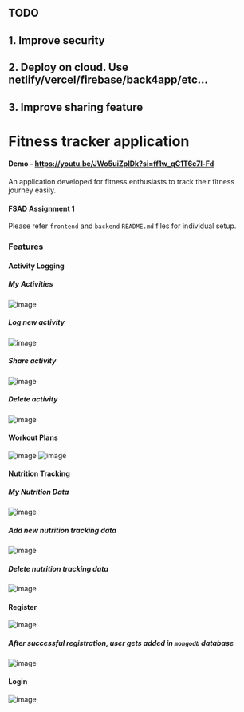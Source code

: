 ## TODO
## 1. Improve security
## 2. Deploy on cloud. Use netlify/vercel/firebase/back4app/etc...
## 3. Improve sharing feature

# Fitness tracker application

#### Demo - https://youtu.be/JWo5uiZplDk?si=ff1w_qC1T6c7l-Fd

An application developed for fitness enthusiasts to track their fitness journey easily.

#### FSAD Assignment 1

Please refer `frontend` and `backend` `README.md` files for individual setup.

### Features

#### Activity Logging

##### My Activities
![image](https://github.com/2023mt93091/fitness-tracker/assets/166995152/4f71d0da-f027-404e-9a1f-7188068f4463)

##### Log new activity
![image](https://github.com/2023mt93091/fitness-tracker/assets/166995152/a811da80-95f5-4af7-9c58-db8cbbbaa101)

##### Share activity
![image](https://github.com/2023mt93091/fitness-tracker/assets/166995152/250da74d-dc03-4476-ad4a-2dfddd70bcbf)

##### Delete activity
![image](https://github.com/2023mt93091/fitness-tracker/assets/166995152/51772105-9fd7-4999-be3f-dd3aa2af4957)

#### Workout Plans
![image](https://github.com/2023mt93091/fitness-tracker/assets/166995152/e055d3c9-4732-4205-b893-f660b917cf95)
![image](https://github.com/2023mt93091/fitness-tracker/assets/166995152/186530f3-a7db-4879-aaf4-3e869f68ce40)

#### Nutrition Tracking

##### My Nutrition Data
![image](https://github.com/2023mt93091/fitness-tracker/assets/166995152/88344f6a-85ff-4dd2-acab-9b4d32cdac19)

##### Add new nutrition tracking data
![image](https://github.com/2023mt93091/fitness-tracker/assets/166995152/86b089ba-639b-48ac-ba7a-b235579eb9ea)

##### Delete nutrition tracking data
![image](https://github.com/2023mt93091/fitness-tracker/assets/166995152/6939785d-0a23-4ac1-ba44-a5e21c197485)

#### Register
![image](https://github.com/2023mt93091/fitness-tracker/assets/166995152/e651da23-8bb5-4a4c-82a9-43309ca50754)

##### After successful registration, user gets added in `mongodb` database
![image](https://github.com/2023mt93091/fitness-tracker/assets/166995152/6ca6d05c-084e-42f7-a688-62b4e1e1c6ba)

#### Login
![image](https://github.com/2023mt93091/fitness-tracker/assets/166995152/19f51ce7-4301-4839-abf4-90a30837f7e1)
